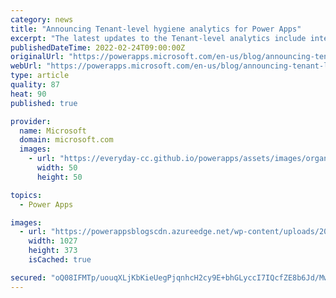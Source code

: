 ```yaml
---
category: news
title: "Announcing Tenant-level hygiene analytics for Power Apps"
excerpt: "The latest updates to the Tenant-level analytics include interactive controls that make it a snap to identify stale and orphaned Power Apps deployed across multiple environments or the entire tenant."
publishedDateTime: 2022-02-24T09:00:00Z
originalUrl: "https://powerapps.microsoft.com/en-us/blog/announcing-tenant-level-hygiene-analytics-for-power-apps/"
webUrl: "https://powerapps.microsoft.com/en-us/blog/announcing-tenant-level-hygiene-analytics-for-power-apps/"
type: article
quality: 87
heat: 90
published: true

provider:
  name: Microsoft
  domain: microsoft.com
  images:
    - url: "https://everyday-cc.github.io/powerapps/assets/images/organizations/microsoft.com-50x50.jpg"
      width: 50
      height: 50

topics:
  - Power Apps

images:
  - url: "https://powerappsblogscdn.azureedge.net/wp-content/uploads/2021/11/Power-Apps-Hygiene-1.png"
    width: 1027
    height: 373
    isCached: true

secured: "oQ08IFMTp/uouqXLjKbKieUegPjqnhcH2cy9E+bhGLyccI7IQcfZE8b6Jd/MwXuSTskXLrepgguyJNGqyF/9QTh8skZsbNsbV00mCw6/ymDRRZ4O0yYQmq5uC0McysYfql8WedQjld8T7n/ABXYWaTiajYbfogtSVhFkBlS9pQ9aCmJ0Lo0dMyXj9aBRJyMuD3J/fF+68a40VBm7eQT1vSWkwgO+D5CQAvaS5T6oWE+jBrb6LyY5Dsygdcm6dqQqCNuBaoll6mMl3LUmICPbOZbJmaOPHPWqqDjbQMAbBeCGrKJ0JXWAZOYtRajrP0iZinCl1kX5FJLVAzLqoJQz2MYi75H4w7Y4d0Z8MPx+0Gg=;24oPuE6r4kWcr6EKYSzvbw=="
---
```


